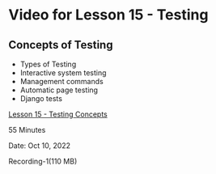 # Video for Lesson 15 - Testing

## Concepts of Testing
* Types of Testing
* Interactive system testing
* Management commands
* Automatic page testing
* Django tests


[Lesson 15 - Testing Concepts](https://unco.zoom.us/rec/share/Osbf-Hh8MzHn28SS8WD1NsHrj9jJ0F8v5c0XojvHB1xbWqIhXw9ftK1vnDQbAJNI.subFZkCXUL-ny_W9?startTime=1665247648000)

55 Minutes

Date: Oct 10, 2022 

Recording-1(110 MB)


